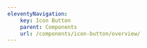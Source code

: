 ```yaml
---
eleventyNavigation:
    key: Icon Button
    parent: Components
    url: /components/icon-button/overview/
---
```

